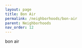 ```yaml
---
layout: page
title: Bon Air 
permalink: /neighborhoods/bon-air
parent: Neighborhoods
nav_order: 12
---
```


bon air